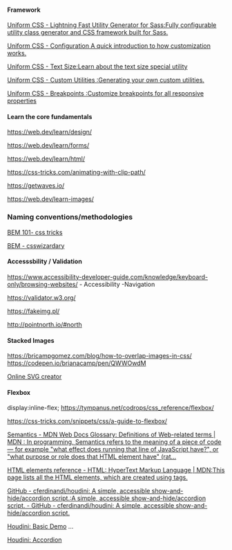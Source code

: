 





#### Framework

[Uniform CSS - Lightning Fast Utility Generator for Sass:Fully configurable utility class generator and CSS framework built for Sass.](https://uniformcss.com/)

[Uniform CSS - Configuration A quick introduction to how customization works.](https://uniformcss.com/docs/configuration/#cdn-configuration)

[Uniform CSS - Text Size:Learn about the text size special utility](https://uniformcss.com/docs/text-size/#page-top)

[Uniform CSS - Custom Utilities :Generating your own custom utilities.](https://uniformcss.com/docs/custom-utilities/)

[Uniform CSS - Breakpoints :Customize breakpoints for all responsive properties](https://uniformcss.com/docs/breakpoints/#page-top)



#### Learn the core fundamentals
https://web.dev/learn/design/

https://web.dev/learn/forms/ 

https://web.dev/learn/html/ 

https://css-tricks.com/animating-with-clip-path/

https://getwaves.io/ 

https://web.dev/learn-images/ 


### Naming conventions/methodologies

[BEM 101- css tricks](https://css-tricks.com/bem-101/)

[BEM - csswizardary](https://csswizardry.com/2013/01/mindbemding-getting-your-head-round-bem-syntax/)

#### Accesssbility / Validation

https://www.accessibility-developer-guide.com/knowledge/keyboard-only/browsing-websites/ - Accessibility -Navigation

https://validator.w3.org/

https://fakeimg.pl/ 


http://pointnorth.io/#north 


#### Stacked Images

https://bricampgomez.com/blog/how-to-overlap-images-in-css/ 
https://codepen.io/brianacamp/pen/QWWOwdM



[Online SVG creator](https://editsvgcode.com/)

#### Flexbox
display:inline-flex;
https://tympanus.net/codrops/css_reference/flexbox/

https://css-tricks.com/snippets/css/a-guide-to-flexbox/



[Semantics - MDN Web Docs Glossary: Definitions of Web-related terms | MDN : In programming, Semantics refers to the meaning of a piece of code — for example "what effect does running that line of JavaScript have?", or "what purpose or role does that HTML element have" (rat...](https://developer.mozilla.org/en-US/docs/Glossary/Semantics#semantic_elements)


[HTML elements reference - HTML: HyperText Markup Language | MDN:This page lists all the HTML elements, which are created using tags.](https://developer.mozilla.org/en-US/docs/Web/HTML/Element)



[GitHub - cferdinandi/houdini: A simple, accessible show-and-hide/accordion script.:A simple, accessible show-and-hide/accordion script. - GitHub - cferdinandi/houdini: A simple, accessible show-and-hide/accordion script.](https://github.com/cferdinandi/houdini)



[Houdini: Basic Demo](https://codepen.io/cferdinandi/pen/JeByZQ)
...

[Houdini: Accordion](https://codepen.io/cferdinandi/pen/PxBKxp)

